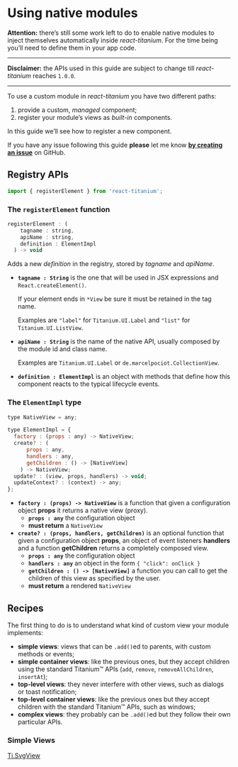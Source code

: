# Using native modules

**Attention:** there’s still some work left to do to enable native modules to inject themselves automatically inside *react-titanium*. For the time being you’ll need to define them in your app code.

- - -

**Disclaimer:** the APIs used in this guide are subject to change till *react-titanium* reaches `1.0.0`.

- - -

To use a custom module in *react-titanium* you have two different paths:

1. provide a custom, *managed* component;
2. register your module’s views as *built-in* components.

In this guide we’ll see how to register a new component.

If you have any issue following this guide **please** let me know [**by creating an issue**][new-issue] on GitHub.

[new-issue]: https://github.com/yuchi/react-titanium/issues/new

## Registry APIs

```js
import { registerElement } from 'react-titanium';
```

### The `registerElement` function

```js
registerElement : (
    tagname : string,
    apiName : string,
    definition : ElementImpl
  ) -> void
```

Adds a new *definition* in the registry, stored by *tagname* and *apiName*.

- **`tagname : String`** is the one that will be used in JSX expressions and `React.createElement()`.

  If your element ends in `*View` be sure it must be retained in the tag name.

  Examples are `"label"` for `Titanium.UI.Label` and `"list"` for `Titanium.UI.ListView`.

- **`apiName : String`** is the name of the native API, usually composed by the module id and class name.

  Examples are `Titanium.UI.Label` or `de.marcelpociot.CollectionView`.

- **`definition : ElementImpl`** is an object with methods that define how this component reacts to the typical lifecycle events.

### The `ElementImpl` type

```js
type NativeView = any;

type ElementImpl = {
  factory : (props : any) -> NativeView;
  create? : (
      props : any,
      handlers : any,
      getChildren : () -> [NativeView]
    ) -> NativeView;
  update? : (view, props, handlers) -> void;
  updateContext? : (context) -> any;
};
```

- **`factory : (props) -> NativeView`** is a function that given a configuration object **props** it returns a native view (proxy).
  - **`props : any`** the configuration object
  - **must return** a `NativeView`
- **`create? : (props, handlers, getChildren)`** is an optional function that given a configuration object **props**, an object of event listeners **handlers** and a function **getChildren** returns a completely composed view.
  - **`props : any`** the configuration object
  - **`handlers : any`** an object in the form `{ "click": onClick }`
  - **`getChildren : () -> [NativeView]`** a function you can call to get the children of this view as specified by the user.
  - **must return** a rendered `NativeView`

## Recipes

The first thing to do is to understand what kind of custom view your module implements:

- **simple views**: views that can be `.add()`ed to parents, with custom methods or events;
- **simple container views**: like the previous ones, but they accept children using the standard Titanium™ APIs (`add`, `remove`, `removeAllChildren`, `insertAt`);
- **top-level views**: they never interfere with other views, such as dialogs or toast notification;
- **top-level container views**: like the previous ones but they accept children with the standard Titanium™ APIs, such as windows;
- **complex views**: they probably can be `.add()`ed but they follow their own particular APIs.

### Simple Views

[Ti.SvgView](http://gitt.io/component/com.geraudbourdin.svgview)

